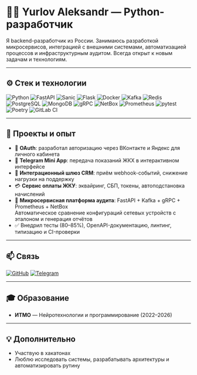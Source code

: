 # 👨‍💻 Yurlov Aleksandr — Python-разработчик

Я backend-разработчик из России. Занимаюсь разработкой микросервисов, интеграцией с внешними системами, автоматизацией процессов и инфраструктурным аудитом. Всегда открыт к новым задачам и технологиям.

---

## ⚙️ Стек и технологии

![Python](https://img.shields.io/badge/-Python-000?&logo=python)
![FastAPI](https://img.shields.io/badge/-FastAPI-000?&logo=fastapi)
![Sanic](https://img.shields.io/badge/-Sanic-000?&logo=python)
![Flask](https://img.shields.io/badge/-Flask-000?&logo=flask)
![Docker](https://img.shields.io/badge/-Docker-000?&logo=docker)
![Kafka](https://img.shields.io/badge/-Kafka-000?&logo=apache-kafka)
![Redis](https://img.shields.io/badge/-Redis-000?&logo=redis)
![PostgreSQL](https://img.shields.io/badge/-PostgreSQL-000?&logo=postgresql)
![MongoDB](https://img.shields.io/badge/-MongoDB-000?&logo=mongodb)
![gRPC](https://img.shields.io/badge/-gRPC-000?&logo=grpc)
![NetBox](https://img.shields.io/badge/-NetBox-000)
![Prometheus](https://img.shields.io/badge/-Prometheus-000?&logo=prometheus)
![pytest](https://img.shields.io/badge/-pytest-000?&logo=pytest)
![Poetry](https://img.shields.io/badge/-Poetry-000?&logo=python)
![GitLab CI](https://img.shields.io/badge/-GitLab_CI-000?&logo=gitlab)

---

## 🧠 Проекты и опыт

- 🔐 **OAuth**: разработал авторизацию через ВКонтакте и Яндекс для личного кабинета  
- 🤖 **Telegram Mini App**: передача показаний ЖКХ в интерактивном интерфейсе  
- 🔌 **Интеграционный шлюз CRM**: приём webhook-событий, снижение нагрузки на поддержку  
- 💳 **Сервис оплаты ЖКУ**: эквайринг, СБП, токены, автоподстановка начислений  
- 📡 **Микросервисная платформа аудита**: FastAPI + Kafka + gRPC + Prometheus + NetBox  
  Автоматическое сравнение конфигураций сетевых устройств с эталоном и генерация отчётов  
- ✅ Внедрил тесты (80–85%), OpenAPI-документацию, линтинг, типизацию и CI-проверки  

---

## 📫 Связь

[![GitHub](https://img.shields.io/badge/GitHub-000?&logo=github)](https://github.com/AlexYrlv)
[![Telegram](https://img.shields.io/badge/Telegram-000?&logo=telegram)](https://t.me/JohnSliver)

---

## 🎓 Образование

- **ИТМО** — Нейротехнологии и программирование (2022–2026)

---

## 💡 Дополнительно

- Участвую в хакатонах  
- Люблю исследовать системы, разрабатывать архитектуры и автоматизировать рутину
